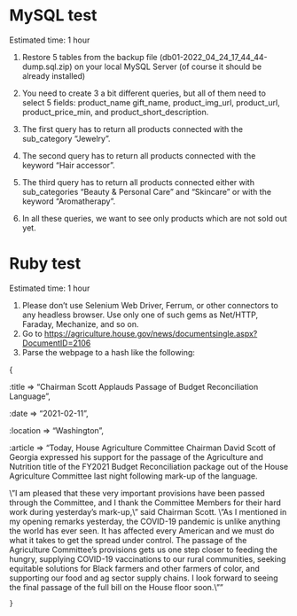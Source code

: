 # MySQL test

Estimated time: 1 hour

1. Restore 5 tables from the backup file (db01-2022_04_24_17_44_44-dump.sql.zip) on your local MySQL Server (of course it should be already installed)

2. You need to create 3 a bit different queries, but all of them need to select 5 fields: product_name gift_name, product_img_url, product_url, product_price_min, and product_short_description.
3. The first query has to return all products connected with the sub_category “Jewelry”.
4. The second query has to return all products connected with the keyword “Hair accessor”.
5. The third query has to return all products connected either with sub_categories “Beauty & Personal Care” and “Skincare” or with the keyword “Aromatherapy”.
6. In all these queries, we want to see only products which are not sold out yet.

# Ruby test
Estimated time: 1 hour

1. Please don’t use Selenium Web Driver, Ferrum, or other connectors to any headless browser. Use only one of such gems as Net/HTTP, Faraday, Mechanize, and so on.
2. Go to https://agriculture.house.gov/news/documentsingle.aspx?DocumentID=2106
3. Parse the webpage to a hash like the following:

 {

   :title => “Chairman Scott Applauds Passage of Budget Reconciliation Language”,

   :date => “2021-02-11”,

   :location => “Washington”,

   :article => “Today, House Agriculture Committee Chairman David Scott of Georgia expressed his support for the passage of the Agriculture and Nutrition title of the FY2021 Budget Reconciliation package out of the House Agriculture Committee last night following mark-up of the language.

   \”I am pleased that these very important provisions have been passed through the Committee, and I thank the Committee Members for their hard work during yesterday’s mark-up,\” said Chairman Scott. \”As I mentioned in my opening remarks yesterday, the COVID-19 pandemic is unlike anything the world has ever seen. It has affected every American and we must do what it takes to get the spread under control. The passage of the Agriculture Committee’s provisions gets us one step closer to feeding the hungry, supplying COVID-19 vaccinations to our rural communities, seeking equitable solutions for Black farmers and other farmers of color, and supporting our food and ag sector supply chains. I look forward to seeing the final passage of the full bill on the House floor soon.\””

	}
